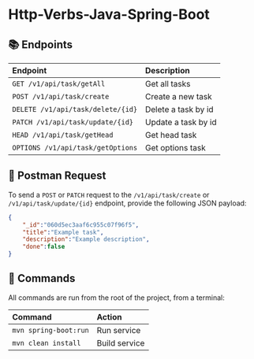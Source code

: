 # Http-Verbs-Java-Spring-Boot

## 📚 Endpoints
| Endpoint | Description |
| :------- | :---------- |
| `GET /v1/api/task/getAll`           | Get all tasks                            |
| `POST /v1/api/task/create`           | Create a new task                            |
| `DELETE /v1/api/task/delete/{id}`           | Delete a task by id                            |                                                                       |
| `PATCH /v1/api/task/update/{id}`           | Update a task by id                            |                                                                       |
| `HEAD /v1/api/task/getHead`           | Get head task                            |                                                                       |
| `OPTIONS /v1/api/task/getOptions`           | Get options task                            |                                                                       |
## 📝 Postman Request
To send a `POST` or `PATCH` request to the `/v1/api/task/create` or `/v1/api/task/update/{id}` endpoint, provide the following JSON payload:

```json
{
	"_id":"060d5ec3aaf6c955c07f96f5",
	"title":"Example task",
	"description":"Example description",
	"done":false
}
```

## 🧞 Commands

All commands are run from the root of the project, from a terminal:

| Command                   | Action                                           |
| :------------------------ | :----------------------------------------------- |
| `mvn spring-boot:run`             | Run service                            |
| `mvn clean install`             | Build service                            |


